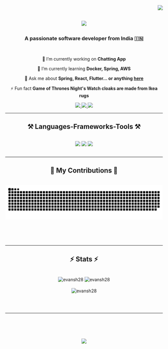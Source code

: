 <img align="right" src="https://visitor-badge.laobi.icu/badge?page_id=evansh28.evansh28" />

<h1 align="center">
    <img src="https://readme-typing-svg.herokuapp.com/?font=Righteous&size=35&center=true&vCenter=true&width=500&height=70&duration=4000&lines=Hi+There!+👋;+I'm+Devansh+Indoriya!;" />
</h1>

<h3 align="center">A passionate software developer from India 🇮🇳</h3>

<br/>

<div align="center">
 
 🔭 I’m currently working on **Chatting App**
 
 🌱 I’m currently learning **Docker, Spring, AWS**

💬 Ask me about **Spring, React, Flutter... or anything [here](https://github.com/evansh28/evansh28/issues)**

⚡ Fun fact **Game of Thrones Night's Watch cloaks are made from Ikea rugs**

 </div>
 
<div align="center"> 
  <a href="mailto:devanshindoriya@gmail.com">
    <img src="https://img.shields.io/badge/Gmail-333333?style=for-the-badge&logo=gmail&logoColor=red" />
  </a>
  <a href="https://www.linkedin.com/in/devansh-indoriya-6555a1229/" target="_blank">
    <img src="https://img.shields.io/badge/LinkedIn-0077B5?style=for-the-badge&logo=linkedin&logoColor=white" target="_blank" />
  </a>
  <a href="#" target="_blank">
     <img src="https://img.shields.io/badge/Portfolio-FF5722?style=for-the-badge&logo=todoist&logoColor=white" target="_blank" /> <!-- sqlite, safari, google-chrome are other good icon options -->
  </a>
</div>

 <hr/>
 
<h2 align="center">⚒️ Languages-Frameworks-Tools ⚒️</h2>
<br/>
<div align="center">
    <img src="https://skillicons.dev/icons?i=react,bootstrap,flutter,html,css,vscode,github,figma,tailwind,git,spring boot" />
    <img src="https://skillicons.dev/icons?i=java,python,javascript,docker,next,firebase,django,mongodb,java,nextjs,mysql,ae" />
    <img src="https://skillicons.dev/icons?i=ps,ai,dart,androidstudio,linux,arch,c,cpp,tailwind,ubuntu,kali" /><br>
</div>

<br/>
<hr/>

<div align="center">
  <h2>🐍 My Contributions 🐍</h2>
  <br>
  <img alt="snake eating my contributions" src="https://raw.githubusercontent.com/evansh28/evansh28/output/github-contribution-grid-snake.svg" />
  
  <br/><br/><br/>
</div>

<hr/>

<h2 align="center">⚡ Stats ⚡</h2>
<br>
<div align=center>
  <img align="center" src="https://github-readme-streak-stats.herokuapp.com/?user=evansh28&theme=react&border_radius=10" alt="evansh28" />
  <img align="center" src="https://github-readme-stats.vercel.app/api?username=evansh28&show_icons=true&locale=en&theme=react&border_radius=10&rank_icon=github" alt="evansh28" />
  <br/><br/>
  <img align="center" src="https://github-readme-stats.vercel.app/api/top-langs?username=evansh28&show_icons=true&locale=en&layout=compact&theme=react&border_radius=10" alt="evansh28" />
</div>

<br/><br/>

<hr/>

<br/>



<h1 align="center">
    <img src="https://readme-typing-svg.herokuapp.com/?font=Righteous&size=35&center=true&vCenter=true&width=550&height=70&duration=4000&lines=Thanks+for+visiting+✌🏻;+Shoot+me+message+on+Linkedin!;" />
</h1>

<br/>
